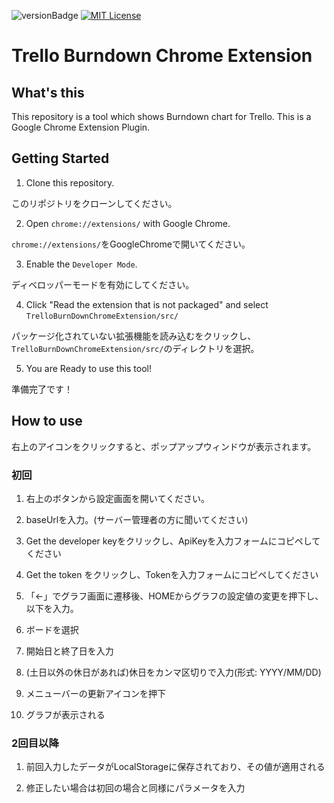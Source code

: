 ![versionBadge](https://img.shields.io/badge/latest-v0.1.6-green.svg)
[![MIT License](http://img.shields.io/badge/license-MIT-blue.svg?style=flat)](LICENSE)

# Trello Burndown Chrome Extension

## What's this

This repository is a tool which shows Burndown chart for Trello. This is a Google Chrome Extension Plugin.

## Getting Started

1. Clone this repository.

このリポジトリをクローンしてください。

2. Open `chrome://extensions/` with Google Chrome.

`chrome://extensions/`をGoogleChromeで開いてください。

3. Enable the `Developer Mode`.

ディベロッパーモードを有効にしてください。

4. Click "Read the extension that is not packaged" and select `TrelloBurnDownChromeExtension/src/`

パッケージ化されていない拡張機能を読み込むをクリックし、`TrelloBurnDownChromeExtension/src/`のディレクトリを選択。

5. You are Ready to use this tool!

準備完了です！

## How to use

右上のアイコンをクリックすると、ポップアップウィンドウが表示されます。

### 初回

1. 右上のボタンから設定画面を開いてください。

2. baseUrlを入力。(サーバー管理者の方に聞いてください)

3. Get the developer keyをクリックし、ApiKeyを入力フォームにコピペしてください

4. Get the token をクリックし、Tokenを入力フォームにコピペしてください

5. 「←」でグラフ画面に遷移後、HOMEからグラフの設定値の変更を押下し、以下を入力。

  1. ボードを選択

  2. 開始日と終了日を入力

  3. (土日以外の休日があれば)休日をカンマ区切りで入力(形式: YYYY/MM/DD)

6. メニューバーの更新アイコンを押下

7. グラフが表示される

### 2回目以降

1. 前回入力したデータがLocalStorageに保存されており、その値が適用される

2. 修正したい場合は初回の場合と同様にパラメータを入力
